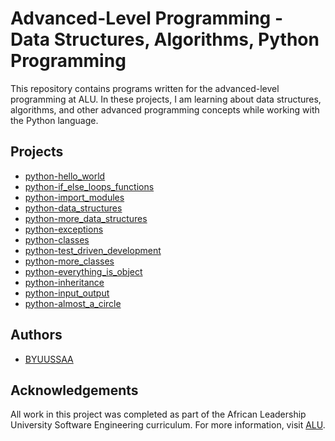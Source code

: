 

# Advanced-Level Programming - Data Structures, Algorithms, Python Programming

This repository contains programs written for the advanced-level programming at ALU. In these projects, I am learning about data structures, algorithms, and other advanced programming concepts while working with the Python language.

## Projects

- [python-hello_world](https://github.com/BYUUSSAA/alu-higher_level_programming/tree/main/SQL_introduction)
- [python-if_else_loops_functions](https://github.com/BYUUSSAA/alu-higher_level_programming/tree/main/SQL_introduction)
- [python-import_modules](https://github.com/BYUUSSAA/alu-higher_level_programming/tree/main/python-import_modules)
- [python-data_structures](https://github.com/BYUUSSAA/alu-higher_level_programming/tree/main/python-data_structures)
- [python-more_data_structures](https://github.com/BYUUSSAA/alu-advanced_programming/tree/main/python-more_data_structures)
- [python-exceptions](https://github.com/BYUUSSAA/alu-higher_level_programming/tree/main/python-exceptions)
- [python-classes](https://github.com/BYUUSSAA/alu-higher_level_programming/tree/main/python-classes)
- [python-test_driven_development](https://github.com/BYUUSSAA/alu-higher_level_programming/tree/main/python-test_driven_development)
- [python-more_classes](https://github.com/BYUUSSAA/alu-higher_level_programming/tree/main/python-more_classes)
- [python-everything_is_object](https://github.com/BYUUSSAA/alu-higher_level_programming/tree/main/python-everything_is_object)
- [python-inheritance](https://github.com/BYUUSSAA/alu-higher_level_programming/tree/main/python-inheritance)
- [python-input_output](https://github.com/BYUUSSAA/alu-higher_level_programming/tree/main/python-input_output)
- [python-almost_a_circle](https://github.com/BYUUSSAA/alu-higher_level_programming/tree/main/python-almost_a_circle)

## Authors

- [BYUUSSAA](https://github.com/BYUUSSSAA)

## Acknowledgements

All work in this project was completed as part of the African Leadership University Software Engineering curriculum. For more information, visit [ALU](https://www.alueducation.com/).
